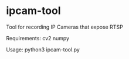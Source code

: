 # ipcam-tool
Tool for recording IP Cameras that expose RTSP

Requirements:
cv2
numpy

Usage:
python3 ipcam-tool.py
